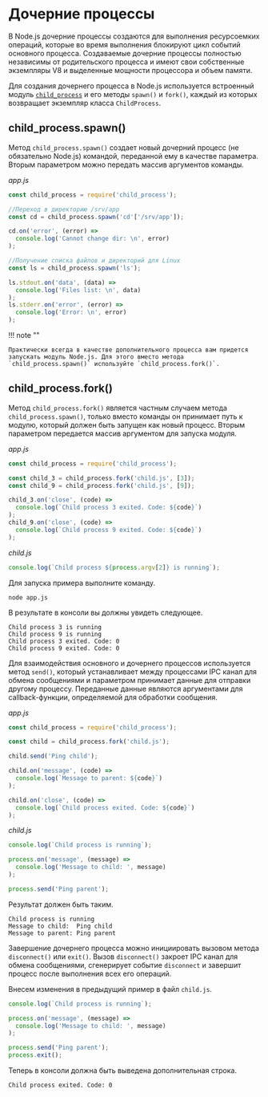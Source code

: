 # Дочерние процессы

В Node.js дочерние процессы создаются для выполнения ресурсоемких операций, которые во время выполнения блокируют цикл событий основного процесса. Создаваемые дочерние процессы полностью независимы от родительского процесса и имеют свои собственные экземпляры V8 и выделенные мощности процессора и объем памяти.

Для создания дочернего процесса в Node.js используется встроенный модуль [`child_process`](../../api/child_process.md) и его методы `spawn()` и `fork()`, каждый из которых возвращает экземпляр класса `ChildProcess`.

## child_process.spawn()

Метод `child_process.spawn()` создает новый дочерний процесс (не обязательно Node.js) командой, переданной ему в качестве параметра. Вторым параметром можно передать массив аргументов команды.

_app.js_

```js
const child_process = require('child_process');

//Переход в директорию /srv/app
const cd = child_process.spawn('cd'['/srv/app']);

cd.on('error', (error) =>
  console.log('Cannot change dir: \n', error)
);

//Получение списка файлов и директорий для Linux
const ls = child_process.spawn('ls');

ls.stdout.on('data', (data) =>
  console.log('Files list: \n', data)
);
ls.stderr.on('error', (error) =>
  console.log('Error: \n', error)
);
```

!!! note ""

    Практически всегда в качестве дополнительного процесса вам придется запускать модуль Node.js. Для этого вместо метода `child_process.spawn()` используйте `child_process.fork()`.

## child_process.fork()

Метод `child_process.fork()` является частным случаем метода `child_process.spawn()`, только вместо команды он принимает путь к модулю, который должен быть запущен как новый процесс. Вторым параметром передается массив аргументом для запуска модуля.

_app.js_

```js
const child_process = require('child_process');

const child_3 = child_process.fork('child.js', [3]);
const child_9 = child_process.fork('child.js', [9]);

child_3.on('close', (code) =>
  console.log(`Child process 3 exited. Code: ${code}`)
);
child_9.on('close', (code) =>
  console.log(`Child process 9 exited. Code: ${code}`)
);
```

_child.js_

```js
console.log(`Child process ${process.argv[2]} is running`);
```

Для запуска примера выполните команду.

```
node app.js
```

В результате в консоли вы должны увидеть следующее.

```
Child process 3 is running
Child process 9 is running
Child process 3 exited. Code: 0
Child process 9 exited. Code: 0
```

Для взаимодействия основного и дочернего процессов используется метод `send()`, который устанавливает между процессами IPC канал для обмена сообщениями и параметром принимает данные для отправки другому процессу. Переданные данные являются аргументами для callback-функции, определяемой для обработки сообщения.

_app.js_

```js
const child_process = require('child_process');

const child = child_process.fork('child.js');

child.send('Ping child');

child.on('message', (code) =>
  console.log(`Message to parent: ${code}`)
);

child.on('close', (code) =>
  console.log(`Child process exited. Code: ${code}`)
);
```

_child.js_

```js
console.log(`Child process is running`);

process.on('message', (message) =>
  console.log('Message to child: ', message)
);

process.send('Ping parent');
```

Результат должен быть таким.

```
Child process is running
Message to child:  Ping child
Message to parent: Ping parent
```

Завершение дочернего процесса можно инициировать вызовом метода `disconnect()` или `exit()`. Вызов `disconnect()` закроет IPC канал для обмена сообщениями, сгенерирует событие `disconnect` и завершит процесс после выполнения всех его операций.

Внесем изменения в предыдущий пример в файл `child.js`.

```js
console.log(`Child process is running`);

process.on('message', (message) =>
  console.log('Message to child: ', message)
);

process.send('Ping parent');
process.exit();
```

Теперь в консоли должна быть выведена дополнительная строка.

```
Child process exited. Code: 0
```
